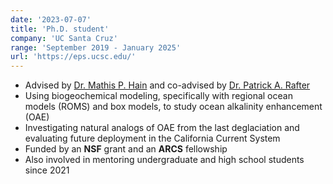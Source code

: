 ```yaml
---
date: '2023-07-07'
title: 'Ph.D. student'
company: 'UC Santa Cruz'
range: 'September 2019 - January 2025'
url: 'https://eps.ucsc.edu/'
---
```


- Advised by [Dr. Mathis P. Hain](https://scholar.google.com/citations?user=3_YgMA0AAAAJ&hl=en) and co-advised by [Dr. Patrick A. Rafter](https://www.prafter.com/)
- Using biogeochemical modeling, specifically with regional ocean models (ROMS) and box models, to study ocean alkalinity enhancement (OAE)
- Investigating natural analogs of OAE from the last deglaciation and evaluating future deployment in the California Current System
- Funded by an **NSF** grant and an **ARCS** fellowship
- Also involved in mentoring undergraduate and high school students since 2021
